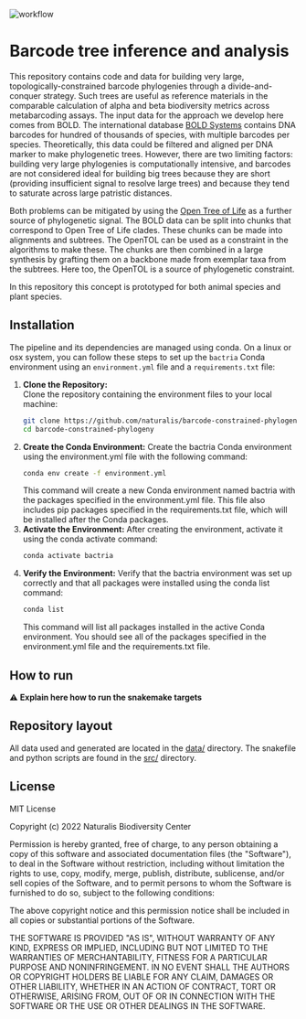 ![workflow](https://github.com/naturalis/barcode-constrained-phylogeny/actions/workflows/python-package-conda.yml/badge.svg)

# Barcode tree inference and analysis
This repository contains code and data for building very large, topologically-constrained barcode phylogenies through a divide-and-conquer strategy. Such trees are useful as reference materials in the comparable calculation of alpha and beta biodiversity metrics across metabarcoding assays. The input data for the approach we develop here comes from BOLD. The international database [BOLD Systems](https://www.boldsystems.org/index.php) contains DNA barcodes for hundred of thousands of species, with multiple barcodes per species. Theoretically, this data could be filtered and aligned per DNA marker to make phylogenetic trees. However, there are two limiting factors: building very large phylogenies is computationally intensive, and barcodes are not considered ideal for building big trees because they are short (providing insufficient signal to resolve large trees) and because they tend to saturate across large patristic distances.

Both problems can be mitigated by using the [Open Tree of Life](https://tree.opentreeoflife.org/opentree/argus/opentree13.4@ott93302) as a further source of phylogenetic signal. The BOLD data can be split into chunks that correspond to Open Tree of Life clades. These chunks can be made into alignments and subtrees. The OpenTOL can be used as a constraint in the algorithms to make these. The chunks are then combined in a large synthesis by grafting them on a backbone made from exemplar taxa from the subtrees. Here too, the OpenTOL is a source of phylogenetic constraint.

In this repository this concept is prototyped for both animal species and plant species.

## Installation

The pipeline and its dependencies are managed using conda. On a linux or osx system, you can follow these steps to set up the `bactria` Conda environment using an `environment.yml` file and a `requirements.txt` file:

1. **Clone the Repository:**  
   Clone the repository containing the environment files to your local machine:
   ```bash
   git clone https://github.com/naturalis/barcode-constrained-phylogeny.git
   cd barcode-constrained-phylogeny
   ```
2. **Create the Conda Environment:**
   Create the bactria Conda environment using the environment.yml file with the following command:
   ```bash
   conda env create -f environment.yml
   ```
   This command will create a new Conda environment named bactria with the packages specified in the environment.yml file. This file also includes pip packages specified in the requirements.txt file, which will be installed after the Conda packages.
3. **Activate the Environment:**
   After creating the environment, activate it using the conda activate command:
   ```bash
   conda activate bactria
   ```
4. **Verify the Environment:**
   Verify that the bactria environment was set up correctly and that all packages were installed using the conda list command:
   ```bash
   conda list
   ```
   This command will list all packages installed in the active Conda environment. You should see all of the packages specified in the environment.yml file and the requirements.txt file.

## How to run

⚠️ **Explain here how to run the snakemake targets**

## Repository layout

All data used and generated are located in the [data/](https://github.com/naturalis/barcode-constrained-phylogeny/tree/main/data/) directory. 
The snakefile and python scripts are found in the [src/](https://github.com/naturalis/barcode-constrained-phylogeny/tree/main/src/) directory. 

## License

MIT License

Copyright (c) 2022 Naturalis Biodiversity Center

Permission is hereby granted, free of charge, to any person obtaining a copy
of this software and associated documentation files (the "Software"), to deal
in the Software without restriction, including without limitation the rights
to use, copy, modify, merge, publish, distribute, sublicense, and/or sell
copies of the Software, and to permit persons to whom the Software is
furnished to do so, subject to the following conditions:

The above copyright notice and this permission notice shall be included in all
copies or substantial portions of the Software.

THE SOFTWARE IS PROVIDED "AS IS", WITHOUT WARRANTY OF ANY KIND, EXPRESS OR
IMPLIED, INCLUDING BUT NOT LIMITED TO THE WARRANTIES OF MERCHANTABILITY,
FITNESS FOR A PARTICULAR PURPOSE AND NONINFRINGEMENT. IN NO EVENT SHALL THE
AUTHORS OR COPYRIGHT HOLDERS BE LIABLE FOR ANY CLAIM, DAMAGES OR OTHER
LIABILITY, WHETHER IN AN ACTION OF CONTRACT, TORT OR OTHERWISE, ARISING FROM,
OUT OF OR IN CONNECTION WITH THE SOFTWARE OR THE USE OR OTHER DEALINGS IN THE
SOFTWARE.
